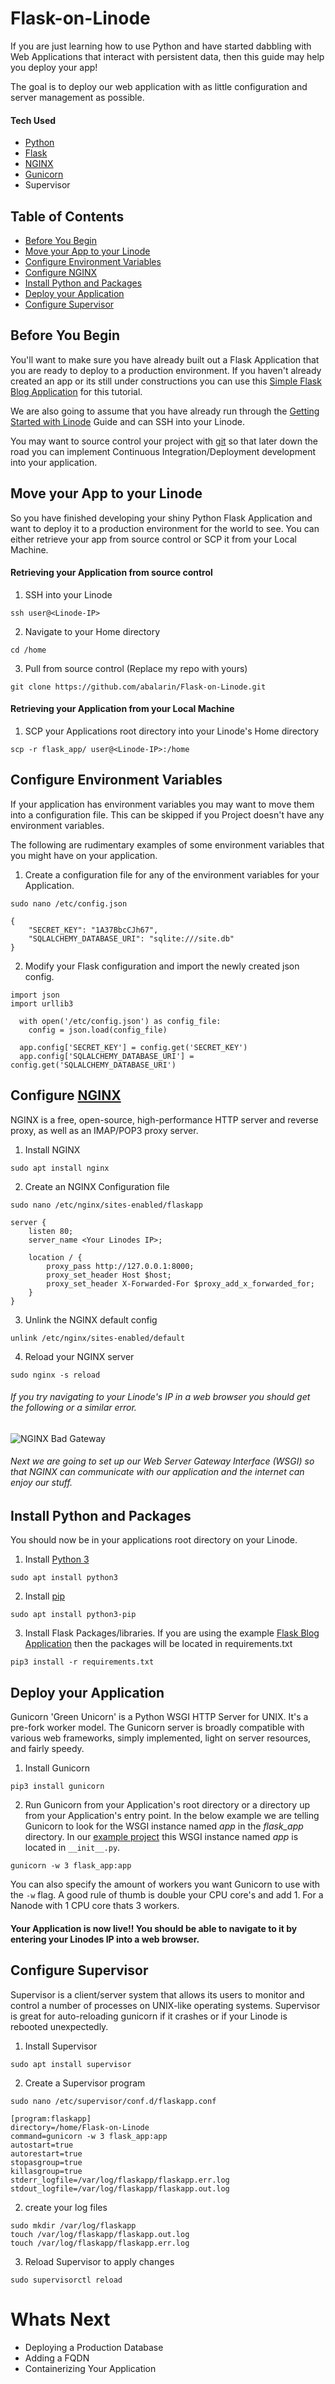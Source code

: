 # Flask-on-Linode
If you are just learning how to use Python and have started dabbling with Web Applications that interact with persistent data, then this guide may help you deploy your app!

The goal is to deploy our web application with as little configuration and server management as possible.

#### Tech Used
- [Python](https://www.python.org/)
- [Flask](https://flask.palletsprojects.com/en/1.0.x/)
- [NGINX](https://www.nginx.com/resources/wiki/)
- [Gunicorn](http://docs.gunicorn.org/en/stable/)
- Supervisor

## Table of Contents
- [Before You Begin](https://github.com/abalarin/Flask-on-Linode/blob/master/FlaskDeployment.md#before-you-begin)
- [Move your App to your Linode](https://github.com/abalarin/Flask-on-Linode/blob/master/FlaskDeployment.md#move-your-app-to-your-linode)
- [Configure Environment Variables](https://github.com/abalarin/Flask-on-Linode/blob/master/FlaskDeployment.md#configure-environment-variables)
- [Configure NGINX](https://github.com/abalarin/Flask-on-Linode/blob/master/FlaskDeployment.md#configure-nginx)
- [Install Python and Packages](https://github.com/abalarin/Flask-on-Linode/blob/master/FlaskDeployment.md#install-python-and-packages)
- [Deploy your Application](https://github.com/abalarin/Flask-on-Linode/blob/master/FlaskDeployment.md#deploy-your-application)
- [Configure Supervisor](https://github.com/abalarin/Flask-on-Linode/blob/master/FlaskDeployment.md#configure-supervisor)

## Before You Begin
You'll want to make sure you have already built out a Flask Application that you are ready to deploy to a production environment. If you haven't already created an app or its still under constructions you can use this [Simple Flask Blog Application](https://github.com/abalarin/Flask-on-Linode) for this tutorial.

We are also going to assume that you have already run through the [Getting Started with Linode](https://www.linode.com/docs/getting-started/) Guide and can SSH into your Linode.

You may want to source control your project with [git](https://github.com) so that later down the road you can implement Continuous Integration/Deployment development into your application.

## Move your App to your Linode
So you have finished developing your shiny Python Flask Application and want to deploy it to a production environment for the world to see. You can either retrieve your app from source control or SCP it from your Local Machine.

#### Retrieving your Application from source control
1. SSH into your Linode
```
ssh user@<Linode-IP>
```
2. Navigate to your Home directory
```
cd /home
```
3. Pull from source control (Replace my repo with yours)
```
git clone https://github.com/abalarin/Flask-on-Linode.git
```

#### Retrieving your Application from your Local Machine
1. SCP your Applications root directory into your Linode's Home directory
```
scp -r flask_app/ user@<Linode-IP>:/home
```


## Configure Environment Variables
If your application has environment variables you may want to move them into a configuration file. This can be skipped if you Project doesn't have any environment variables.

The following are rudimentary examples of some environment variables that you might have on your application.
1. Create a configuration file for any of the environment variables for your Application.
```
sudo nano /etc/config.json
```
```
{
	"SECRET_KEY": "1A37BbcCJh67",
	"SQLALCHEMY_DATABASE_URI": "sqlite:///site.db"
}
```

2. Modify your Flask configuration and import the newly created json config.
```
import json
import urllib3

  with open('/etc/config.json') as config_file:
    config = json.load(config_file)

  app.config['SECRET_KEY'] = config.get('SECRET_KEY')
  app.config['SQLALCHEMY_DATABASE_URI'] = config.get('SQLALCHEMY_DATABASE_URI')
```

## Configure [NGINX](https://www.nginx.com/)
NGINX is a free, open-source, high-performance HTTP server and reverse proxy, as well as an IMAP/POP3 proxy server.
1. Install NGINX
```
sudo apt install nginx
```
2. Create an NGINX Configuration file
```
sudo nano /etc/nginx/sites-enabled/flaskapp
```
```
server {
	listen 80;
	server_name <Your Linodes IP>;

	location / {
		proxy_pass http://127.0.0.1:8000;
		proxy_set_header Host $host;
		proxy_set_header X-Forwarded-For $proxy_add_x_forwarded_for;
	}
}
```
3. Unlink the NGINX default config
```
unlink /etc/nginx/sites-enabled/default
```
4. Reload your NGINX server
```
sudo nginx -s reload
```

###### If you try navigating to your Linode's IP in a web browser you should get the following or a similar error.
![NGINX Bad Gateway](https://us-east-1.linodeobjects.com/linodestuff/badgateway.png)
###### Next we are going to set up our Web Server Gateway Interface (WSGI) so that NGINX can communicate with our application and the internet can enjoy our stuff.

## Install Python and Packages
You should now be in your applications root directory on your Linode.
1. Install [Python 3](https://www.python.org/download/releases/3.0/)
```
sudo apt install python3
```
2. Install [pip](https://pip.pypa.io/en/stable/installing/)
```
sudo apt install python3-pip
```
3. Install Flask Packages/libraries. If you are using the example [Flask Blog Application](https://github.com/abalarin/Flask-on-Linode) then the packages will be located in requirements.txt
```
pip3 install -r requirements.txt
```

## Deploy your Application
Gunicorn 'Green Unicorn' is a Python WSGI HTTP Server for UNIX. It's a pre-fork worker model. The Gunicorn server is broadly compatible with various web frameworks, simply implemented, light on server resources, and fairly speedy.

1. Install Gunicorn
```
pip3 install gunicorn
```
2. Run Gunicorn from your Application's root directory or a directory up from your Application's entry point. In the below example we are telling Gunicorn to look for the WSGI instance named _app_ in the _flask_app_ directory. In our [example project](https://github.com/abalarin/Flask-on-Linode) this WSGI instance named _app_ is located in `__init__.py`.
```
gunicorn -w 3 flask_app:app
```
You can also specify the amount of workers you want Gunicorn to use with the `-w` flag. A good rule of thumb is double your CPU core's and add 1. For a Nanode with 1 CPU core thats 3 workers.

#### Your Application is now live!! You should be able to navigate to it by entering your Linodes IP into a web browser.

## Configure Supervisor
Supervisor is a client/server system that allows its users to monitor and control a number of processes on UNIX-like operating systems. Supervisor is great for auto-reloading gunicorn if it crashes or if your Linode is rebooted unexpectedly.
1. Install Supervisor
```
sudo apt install supervisor
```
2. Create a Supervisor program
```
sudo nano /etc/supervisor/conf.d/flaskapp.conf
```
```
[program:flaskapp]
directory=/home/Flask-on-Linode
command=gunicorn -w 3 flask_app:app
autostart=true
autorestart=true
stopasgroup=true
killasgroup=true
stderr_logfile=/var/log/flaskapp/flaskapp.err.log
stdout_logfile=/var/log/flaskapp/flaskapp.out.log
```
2. create your log files
```
sudo mkdir /var/log/flaskapp
touch /var/log/flaskapp/flaskapp.out.log
touch /var/log/flaskapp/flaskapp.err.log
```

3. Reload Supervisor to apply changes
```
sudo supervisorctl reload
```

# Whats Next
- Deploying a Production Database
- Adding a FQDN
- Containerizing Your Application
